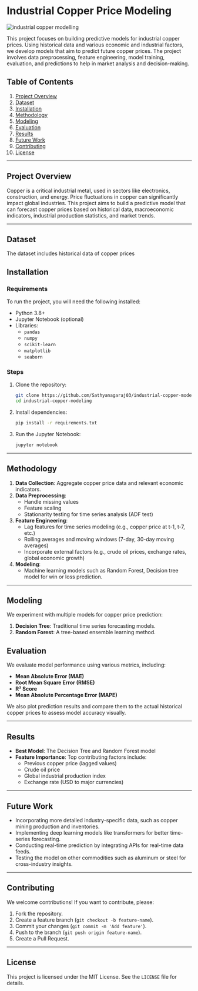 # Industrial Copper Price Modeling

![industrial copper modelling](https://img.freepik.com/premium-photo/generative-ai-copper-wire-cable-production-coils-metal-steel-industrial-plant_874904-1260.jpg)


This project focuses on building predictive models for industrial copper prices. Using historical data and various economic and industrial factors, we develop models that aim to predict future copper prices. The project involves data preprocessing, feature engineering, model training, evaluation, and predictions to help in market analysis and decision-making.

## Table of Contents

1. [Project Overview](#project-overview)
2. [Dataset](#dataset)
3. [Installation](#installation)
4. [Methodology](#methodology)
5. [Modeling](#modeling)
6. [Evaluation](#evaluation)
7. [Results](#results)
8. [Future Work](#future-work)
9. [Contributing](#contributing)
10. [License](#license)

---

## Project Overview

Copper is a critical industrial metal, used in sectors like electronics, construction, and energy. Price fluctuations in copper can significantly impact global industries. This project aims to build a predictive model that can forecast copper prices based on historical data, macroeconomic indicators, industrial production statistics, and market trends.

---

## Dataset

The dataset includes historical data of copper prices 

## Installation

### Requirements

To run the project, you will need the following installed:

- Python 3.8+
- Jupyter Notebook (optional)
- Libraries:
  - `pandas`
  - `numpy`
  - `scikit-learn`
  - `matplotlib`
  - `seaborn`

### Steps

1. Clone the repository:
    ```bash
    git clone https://github.com/Sathyanagaraj03/industrial-copper-modeling.git
    cd industrial-copper-modeling
    ```

2. Install dependencies:
    ```bash
    pip install -r requirements.txt
    ```

3. Run the Jupyter Notebook:
    ```bash
    jupyter notebook
    ```

---

## Methodology

1. **Data Collection**: Aggregate copper price data and relevant economic indicators.
2. **Data Preprocessing**:
   - Handle missing values
   - Feature scaling
   - Stationarity testing for time series analysis (ADF test)
3. **Feature Engineering**:
   - Lag features for time series modeling (e.g., copper price at t-1, t-7, etc.)
   - Rolling averages and moving windows (7-day, 30-day moving averages)
   - Incorporate external factors (e.g., crude oil prices, exchange rates, global economic growth)
4. **Modeling**:
   - Machine learning models such as Random Forest, Decision tree model for win or loss prediction.


---

## Modeling

We experiment with multiple models for copper price prediction:

1. **Decision Tree**: Traditional time series forecasting models.
2. **Random Forest**: A tree-based ensemble learning method.


## Evaluation

We evaluate model performance using various metrics, including:

- **Mean Absolute Error (MAE)**
- **Root Mean Square Error (RMSE)**
- **R² Score**
- **Mean Absolute Percentage Error (MAPE)**

We also plot prediction results and compare them to the actual historical copper prices to assess model accuracy visually.

---

## Results

- **Best Model**: The Decision Tree and Random Forest model 
- **Feature Importance**: Top contributing factors include:
  - Previous copper price (lagged values)
  - Crude oil price
  - Global industrial production index
  - Exchange rate (USD to major currencies)

---

## Future Work

- Incorporating more detailed industry-specific data, such as copper mining production and inventories.
- Implementing deep learning models like transformers for better time-series forecasting.
- Conducting real-time prediction by integrating APIs for real-time data feeds.
- Testing the model on other commodities such as aluminum or steel for cross-industry insights.

---

## Contributing

We welcome contributions! If you want to contribute, please:
1. Fork the repository.
2. Create a feature branch (`git checkout -b feature-name`).
3. Commit your changes (`git commit -m 'Add feature'`).
4. Push to the branch (`git push origin feature-name`).
5. Create a Pull Request.

---

## License

This project is licensed under the MIT License. See the `LICENSE` file for details.

